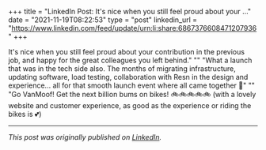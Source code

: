 +++
title = "LinkedIn Post: It's nice when you still feel proud about your ..."
date = "2021-11-19T08:22:53"
type = "post"
linkedin_url = "https://www.linkedin.com/feed/update/urn:li:share:6867376608471207936"
+++

It's nice when you still feel proud about your contribution in the previous job, and happy for the great colleagues you left behind."
""
"What a launch that was in the tech side also. The months of migrating infrastructure, updating software, load testing, collaboration with Resn in the design and experience... all for that smooth launch event where all came together 🚀"
""
"Go VanMoof! Get the next billion bums on bikes! 🚲🚲🚲🚲🚲 (with a lovely website and customer experience, as good as the experience or riding the bikes is 💕)

---

*This post was originally published on [LinkedIn](https://www.linkedin.com/in/adrianmoreno/recent-activity/all/).*
